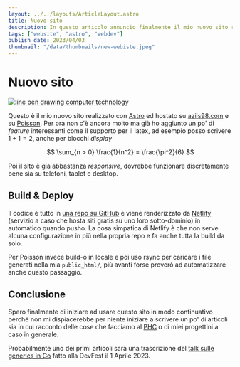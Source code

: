 ```yaml
---
layout: ../../layouts/ArticleLayout.astro
title: Nuovo sito
description: In questo articolo annuncio finalmente il mio nuovo sito realizzato con Astro e spiego un po' come funziona
tags: ["website", "astro", "webdev"]
publish_date: 2023/04/03
thumbnail: "/data/thumbnails/new-webiste.jpeg"
---
```


# Nuovo sito

<a href="https://www.bing.com/images/create/line-pen-drawing2c-website2c-technology2c-sketchy/64407b59abf94b7fbdc17698e824e972?id=IlLdJwC21YIdf8CaKzGQGQ%3d%3d&view=detailv2&idpp=genimg">
    <img src="../../data/thumbnails/new-webiste.jpeg" alt="line pen drawing computer technology">
</a>

Questo è il mio nuovo sito realizzato con [Astro](https://astro.build/) ed hostato su [aziis98.com](https://aziis98.com) e su [Poisson](https://poisson.phc.dm.unipi.it/~delucreziis). Per ora non c'è ancora molto ma già ho aggiunto un po' di _feature_ interessanti come il supporto per il latex, ad esempio posso scrivere $1 + 1 = 2$, anche per blocchi _display_

$$
\sum_{n > 0} \frac{1}{n^2} = \frac{\pi^2}{6}
$$

Poi il sito è già abbastanza _responsive_, dovrebbe funzionare discretamente bene sia su telefoni, tablet e desktop.

## Build & Deploy

Il codice è tutto in [una repo su GitHub](https://github.com/aziis98/website-2023) e viene renderizzato da [Netlify](https://netlify.com/) (servizio a caso che hosta siti gratis su uno loro sotto-dominio) in automatico quando pusho. La cosa simpatica di Netlify è che non serve alcuna configurazione in più nella propria repo e fa anche tutta la build da solo.

Per Poisson invece build-o in locale e poi uso rsync per caricare i file generati nella mia `public_html/`, più avanti forse proverò ad automatizzare anche questo passaggio.

## Conclusione

Spero finalmente di iniziare ad usare questo sito in modo continuativo perché non mi dispiacerebbe per niente iniziare a scrivere un po' di articoli sia in cui racconto delle cose che facciamo al [PHC](https://poisson.phc.dm.unipi.it) o di miei progettini a caso in generale.

Probabilmente uno dei primi articoli sarà una trascrizione del [talk sulle generics in Go](https://github.com/aziis98/talk-intro-go-generics) fatto alla DevFest il 1 Aprile 2023.
